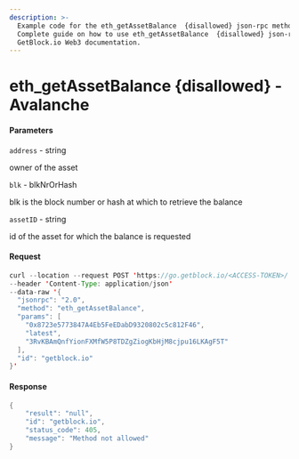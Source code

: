 ```yaml
---
description: >-
  Example code for the eth_getAssetBalance  {disallowed} json-rpc method.
  Сomplete guide on how to use eth_getAssetBalance  {disallowed} json-rpc in
  GetBlock.io Web3 documentation.
---
```


# eth\_getAssetBalance {disallowed} - Avalanche

#### Parameters

`address` - string

owner of the asset

`blk` - blkNrOrHash

blk is the block number or hash at which to retrieve the balance

`assetID` - string

id of the asset for which the balance is requested

#### Request

```java
curl --location --request POST 'https://go.getblock.io/<ACCESS-TOKEN>/' 
--header 'Content-Type: application/json' 
--data-raw '{
  "jsonrpc": "2.0",
  "method": "eth_getAssetBalance",
  "params": [
    "0x8723e5773847A4Eb5FeEDabD9320802c5c812F46",
    "latest",
    "3RvKBAmQnfYionFXMfW5P8TDZgZiogKbHjM8cjpu16LKAgF5T"
  ],
  "id": "getblock.io"
}'
```

#### Response

```java
{
    "result": "null",
    "id": "getblock.io",
    "status_code": 405,
    "message": "Method not allowed"
}
```
